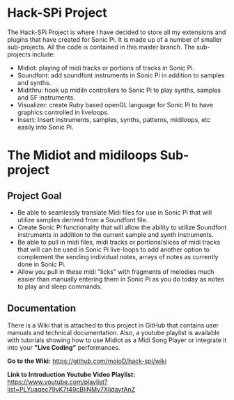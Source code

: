 # Hack-SPi Project
The Hack-SPi Project is where I have decided to store all my extensions and plugins that have created for Sonic Pi.  It is made up of a number of smaller sub-projects.  All the code is contained in this master branch.  The sub-projects include:
+ Midiot: playing of midi tracks or portions of tracks in Sonic Pi. 
+ Soundfont: add soundfont instruments in Sonic Pi in addition to samples and synths.
+ Midithru: hook up midiIn controllers to Sonic Pi to play synths, samples and SF instruments.
+ Visualizer: create Ruby based openGL language for Sonic Pi to have graphics controlled in liveloops.
+ Insert: Insert instruments, samples, synths, patterns, midiloops, etc easily into Sonic Pi.

# The Midiot and midiloops Sub-project
## Project Goal  
+ Be able to seamlessly translate Midi files for use in Sonic Pi that will utilize samples derived from a Soundfont file.  
+ Create Sonic Pi functionality that will allow the ability to utilize Soundfont instruments in addition to the current sample and synth instruments.  
+ Be able to pull in midi files, midi tracks or portions/slices of midi tracks that will can be used in Sonic Pi live-loops to add another option to complement the sending individual notes, arrays of notes as currently done in Sonic Pi.  
+ Allow you pull in these midi "licks" with fragments of melodies much easier than manually entering them in Sonic Pi as you do today as notes to play and sleep commands.   

## Documentation
There is a Wiki that is attached to this project in GitHub that contains user manuals and technical documentation.  Also, a youtube playlist is available with tutorials showing how to use Midiot as a Midi Song Player or integrate it into your **"Live Coding"** performances.

**Go to the Wiki:**  https://github.com/mojoD/hack-spi/wiki

**Link to Introduction Youtube Video Playlist:**   https://www.youtube.com/playlist?list=PLYuaqec79vK7t49cBIiNMy7XIjdaytAnZ
